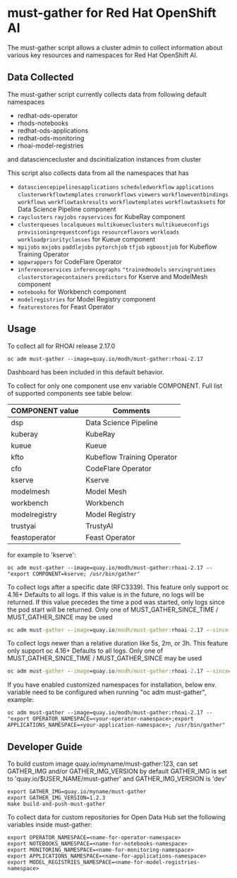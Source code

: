 # must-gather for Red Hat OpenShift AI

The must-gather script allows a cluster admin to collect information about various key resources and namespaces
for Red Hat OpenShift AI.

## Data Collected

The must-gather script currently collects data from following default namespaces

- redhat-ods-operator
- rhods-notebooks
- redhat-ods-applications
- redhat-ods-monitoring
- rhoai-model-registries

and datasciencecluster and dscinitialization instances from cluster

This script also collects data from all the namespaces that has

- `datasciencepipelinesapplications` `scheduledworkflow` `applications` `clusterworkflowtemplates` `cronworkflows` `viewers` `workfloweventbindings` `workflows` `workflowtaskresults` `workflowtemplates` `workflowtasksets` for Data Science Pipeline component
- `rayclusters` `rayjobs` `rayservices` for KubeRay component
- `clusterqueues` `localqueues` `multikueueclusters` `multikueueconfigs` `provisioningrequestconfigs` `resourceflavors` `workloads` `workloadpriorityclasses` for Kueue component
- `mpijobs` `mxjobs` `paddlejobs` `pytorchjob` `tfjob` `xgboostjob`  for Kubeflow Training Operator
- `appwrappers` for CodeFlare Operator
- `inferenceservices` `inferencegraphs` `"trainedmodels` `servingruntimes` `clusterstoragecontainers` `predictors` for Kserve and ModelMesh component
- `notebooks` for Workbench component
- `modelregistries` for Model Registry component
- `featurestores` for Feast Operator

## Usage

To collect all for RHOAI release 2.17.0

```
oc adm must-gather --image=quay.io/modh/must-gather:rhoai-2.17
```

Dashboard has been included in this default behavior.

To collect for only one component use env variable COMPONENT.
Full list of supported components see table below:

| COMPONENT value | Comments                   |
|-----------------|----------------------------|
| dsp             | Data Science Pipeline      |
| kuberay         | KubeRay                    |
| kueue           | Kueue                      |
| kfto            | Kubeflow Training Operator |
| cfo             | CodeFlare Operator         |
| kserve          | Kserve                     |
| modelmesh       | Model Mesh                 |
| workbench       | Workbench                  |
| modelregistry   | Model Registry             |
| trustyai        | TrustyAI                   |
| feastoperator   | Feast Operator             |

for example to 'kserve':

```
oc adm must-gather --image=quay.io/modh/must-gather:rhoai-2.17 -- "export COMPONENT=kserve; /usr/bin/gather"
```

To collect logs after a specific date (RFC3339). This feature only support oc 4.16+
Defaults to all logs.
If this value is in the future, no logs will be returned.
If this value precedes the time a pod was started, only logs since the pod start will be returned.
Only one of MUST_GATHER_SINCE_TIME / MUST_GATHER_SINCE may be used

```cmd
oc adm must-gather --image=quay.io/modh/must-gather:rhoai-2.17 --since-time=2024-05-02T14:01:23Z
```

To collect logs newer than a relative duration like 5s, 2m, or 3h. This feature only support oc 4.16+
Defaults to all logs.
Only one of MUST_GATHER_SINCE_TIME / MUST_GATHER_SINCE may be used

```cmd
oc adm must-gather --image=quay.io/modh/must-gather:rhoai-2.17 --since=3h
```

If you have enabled customized namespaces for installation, below env. variable need to be configured when running "oc adm must-gather", example:
```
oc adm must-gather --image=quay.io/modh/must-gather:rhoai-2.17 -- "export OPERATOR_NAMESPACE=<your-operator-namespace>;export APPLICATIONS_NAMESPACE=<your-application-namespace>; /usr/bin/gather"
```

## Developer Guide

To build custom image quay.io/myname/must-gather:123, can set GATHER_IMG and/or GATHER_IMG_VERSION
by default GATHER_IMG is set to 'quay.io/$USER_NAME/must-gather' and GATHER_IMG_VERSION is 'dev'

```
export GATHER_IMG=quay.io/myname/must-gather
export GATHER_IMG_VERSION=1.2.3
make build-and-push-must-gather

```

To collect data for custom repositories for Open Data Hub set the following variables inside must-gather:

```
export OPERATOR_NAMESPACE=<name-for-operator-namespace>
export NOTEBOOKS_NAMESPACE=<name-for-notebooks-namespace>
export MONITORING_NAMESPACE=<name-for-monitoring-namespace>
export APPLICATIONS_NAMESPACE=<name-for-applications-namespace>
export MODEL_REGISTRIES_NAMESPACE=<name-for-model-registries-namespace>

```
